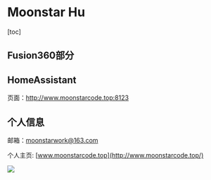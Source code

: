 # Moonstar Hu  
[toc]  

## Fusion360部分   


## HomeAssistant  

页面：http://www.moonstarcode.top:8123  


## 个人信息   
邮箱：moonstarwork@163.com  

个人主页: [www.moonstarcode.top](http://www.moonstarcode.top/)  




![](https://moonstarimg.oss-cn-hangzhou.aliyuncs.com/img/moonstar.png)  
